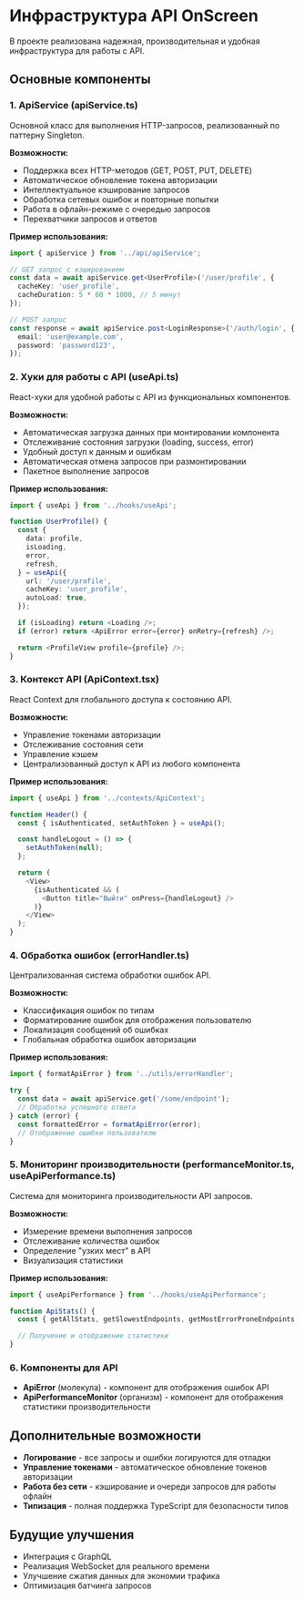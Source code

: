 # Инфраструктура API OnScreen

В проекте реализована надежная, производительная и удобная инфраструктура для работы с API.

## Основные компоненты

### 1. ApiService (apiService.ts)

Основной класс для выполнения HTTP-запросов, реализованный по паттерну Singleton.

**Возможности:**

- Поддержка всех HTTP-методов (GET, POST, PUT, DELETE)
- Автоматическое обновление токена авторизации
- Интеллектуальное кэширование запросов
- Обработка сетевых ошибок и повторные попытки
- Работа в офлайн-режиме с очередью запросов
- Перехватчики запросов и ответов

**Пример использования:**

```typescript
import { apiService } from '../api/apiService';

// GET запрос с кэшированием
const data = await apiService.get<UserProfile>('/user/profile', {
  cacheKey: 'user_profile',
  cacheDuration: 5 * 60 * 1000, // 5 минут
});

// POST запрос
const response = await apiService.post<LoginResponse>('/auth/login', {
  email: 'user@example.com',
  password: 'password123',
});
```

### 2. Хуки для работы с API (useApi.ts)

React-хуки для удобной работы с API из функциональных компонентов.

**Возможности:**

- Автоматическая загрузка данных при монтировании компонента
- Отслеживание состояния загрузки (loading, success, error)
- Удобный доступ к данным и ошибкам
- Автоматическая отмена запросов при размонтировании
- Пакетное выполнение запросов

**Пример использования:**

```typescript
import { useApi } from '../hooks/useApi';

function UserProfile() {
  const {
    data: profile,
    isLoading,
    error,
    refresh,
  } = useApi({
    url: '/user/profile',
    cacheKey: 'user_profile',
    autoLoad: true,
  });

  if (isLoading) return <Loading />;
  if (error) return <ApiError error={error} onRetry={refresh} />;

  return <ProfileView profile={profile} />;
}
```

### 3. Контекст API (ApiContext.tsx)

React Context для глобального доступа к состоянию API.

**Возможности:**

- Управление токенами авторизации
- Отслеживание состояния сети
- Управление кэшем
- Централизованный доступ к API из любого компонента

**Пример использования:**

```typescript
import { useApi } from '../contexts/ApiContext';

function Header() {
  const { isAuthenticated, setAuthToken } = useApi();

  const handleLogout = () => {
    setAuthToken(null);
  };

  return (
    <View>
      {isAuthenticated && (
        <Button title="Выйти" onPress={handleLogout} />
      )}
    </View>
  );
}
```

### 4. Обработка ошибок (errorHandler.ts)

Централизованная система обработки ошибок API.

**Возможности:**

- Классификация ошибок по типам
- Форматирование ошибок для отображения пользователю
- Локализация сообщений об ошибках
- Глобальная обработка ошибок авторизации

**Пример использования:**

```typescript
import { formatApiError } from '../utils/errorHandler';

try {
  const data = await apiService.get('/some/endpoint');
  // Обработка успешного ответа
} catch (error) {
  const formattedError = formatApiError(error);
  // Отображение ошибки пользователю
}
```

### 5. Мониторинг производительности (performanceMonitor.ts, useApiPerformance.ts)

Система для мониторинга производительности API запросов.

**Возможности:**

- Измерение времени выполнения запросов
- Отслеживание количества ошибок
- Определение "узких мест" в API
- Визуализация статистики

**Пример использования:**

```typescript
import { useApiPerformance } from '../hooks/useApiPerformance';

function ApiStats() {
  const { getAllStats, getSlowestEndpoints, getMostErrorProneEndpoints } = useApiPerformance();

  // Получение и отображение статистики
}
```

### 6. Компоненты для API

- **ApiError** (молекула) - компонент для отображения ошибок API
- **ApiPerformanceMonitor** (организм) - компонент для отображения статистики производительности

## Дополнительные возможности

- **Логирование** - все запросы и ошибки логируются для отладки
- **Управление токенами** - автоматическое обновление токенов авторизации
- **Работа без сети** - кэширование и очереди запросов для работы офлайн
- **Типизация** - полная поддержка TypeScript для безопасности типов

## Будущие улучшения

- Интеграция с GraphQL
- Реализация WebSocket для реального времени
- Улучшение сжатия данных для экономии трафика
- Оптимизация батчинга запросов
